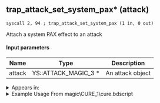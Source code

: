 ## trap_attack_set_system_pax* (attack)

`syscall 2, 94 ; trap_attack_set_system_pax (1 in, 0 out)`

Attach a system PAX effect to an attack

#### Input parameters
| Name | Type | Description
|------|------|------------
| attack   | YS::ATTACK_MAGIC_3 *   | An attack object




<details>
	<summary>Appears in:</summary>
| filename | Entity (obj)
|----------|-------------
| magic\CURE_1\cure.bdscript       |           
| magic\CURE_1lk\cure.bdscript       |           
| magic\CURE_2\cure.bdscript       |           
| magic\CURE_2lk\cure.bdscript       |           
| magic\CURE_3\cure.bdscript       |           
| magic\CURE_3lk\cure.bdscript       |           

</details>

<details>
	<summary>Example Usage From magic\CURE_1\cure.bdscript</summary>
```plaintext
L612:
 popToSp 0
 pushFromPSpVal 0
 pushImm 1247
 pushImm -1
 pushImm 0
 syscall 2, 10 ; trap_attack_new (4 in, 1 out)
 popToSp 4
 pushFromFSp 4
 syscall 2, 94 ; trap_attack_set_system_pax (1 in, 0 out)
 pushFromFSp 4
 pushImmf 100
 pushImmf 0
 syscall 2, 11 ; trap_attack_set_radius (3 in, 0 out)
 pushImmf 60
 popToSp 8
```
</details>

